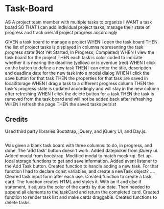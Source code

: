 # Task-Board



AS A project team member with multiple tasks to organize
I WANT a task board 
SO THAT I can add individual project tasks, manage their state of progress and track overall project progress accordingly

GIVEN a task board to manage a project
WHEN I open the task board
THEN the list of project tasks is displayed in columns representing the task progress state (Not Yet Started, In Progress, Completed)
WHEN I view the task board for the project
THEN each task is color coded to indicate whether it is nearing the deadline (yellow) or is overdue (red)
WHEN I click on the button to define a new task
THEN I can enter the title, description and deadline date for the new task into a modal dialog
WHEN I click the save button for that task
THEN the properties for that task are saved in localStorage
WHEN I drag a task to a different progress column
THEN the task's progress state is updated accordingly and will stay in the new column after refreshing
WHEN I click the delete button for a task
THEN the task is removed from the task board and will not be added back after refreshing
WHEN I refresh the page
THEN the saved tasks persist 

## Credits

Used third party libraries Bootstrap, jQuery, and jQuery UI, and Day.js.


##
Was given a blank task board with three columns: to do, in progress, and done. The 'add task' button doesn't work.
Added datepicker from jQuery ui.
Added modal from bootstrap.
Modified modal to match mock-up.
Set up local storage functions to get and save information.
Added event listener to the Add Task button.
Created function to handle adding a new task.
For that function I had to declare const variables, and create a newTask object? ....
Cleared task input form after each use.
Created function to create a task card. The function creates HTML and styles it.
With an if and else if statement, it adjusts the color of the cards by due date.
Then needed to append all elements to the taskCard and return the completed card.
Created function to render task list and make cards draggable.
Created functions to delete tasks.


